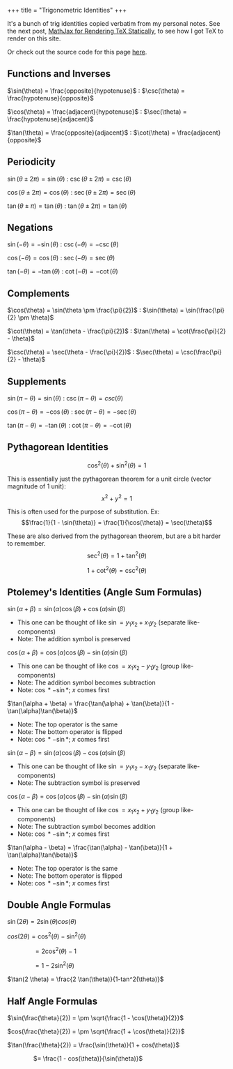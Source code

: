 +++
title = "Trigonometric Identities"
+++

It's a bunch of trig identities copied verbatim from my personal notes.
See the next post, [MathJax for Rendering TeX Statically](/posts/mathjax-for-static-tex/), to see how I got TeX to render on this site.

<!-- more -->

Or check out the source code for this page [here](https://github.com/ethanavatar/blog/blob/main/content/posts/2023-10-15_trig_identities.md).

<script src="https://polyfill.io/v3/polyfill.min.js?features=es6"></script>
<script>
MathJax = {
  tex: {
    inlineMath: [['$', '$']]
  }
};
</script>
<script type="text/javascript" id="MathJax-script" async
  src="https://cdn.jsdelivr.net/npm/mathjax@3/es5/tex-mml-chtml.js">
</script>

## Functions and Inverses

$\sin(\theta) = \frac{opposite}{hypotenuse}$ : $\csc(\theta) = \frac{hypotenuse}{opposite}$

$\cos(\theta) = \frac{adjacent}{hypotenuse}$ : $\sec(\theta) = \frac{hypotenuse}{adjacent}$

$\tan(\theta) = \frac{opposite}{adjacent}$ : $\cot(\theta) = \frac{adjacent}{opposite}$

## Periodicity

$\sin(\theta \pm 2 \pi) = \sin(\theta)$ : $\csc(\theta \pm 2 \pi) = \csc(\theta)$

$\cos(\theta \pm 2 \pi) = \cos(\theta)$ : $\sec(\theta \pm 2 \pi) = \sec(\theta)$

$\tan(\theta \pm \pi) = \tan(\theta)$ : $\tan(\theta \pm 2 \pi) = \tan(\theta)$

## Negations

$\sin(- \theta) = -\sin(\theta)$ : $\csc(-\theta) = -\csc(\theta)$

$\cos(- \theta) = \cos(\theta)$ : $\sec(- \theta) = \sec(\theta)$

$\tan(- \theta) = -\tan(\theta)$ : $\cot(- \theta) = -\cot(\theta)$

## Complements

$\cos(\theta) = \sin(\theta \pm \frac{\pi}{2})$ : $\sin(\theta) = \sin(\frac{\pi}{2} \pm \theta)$

$\cot(\theta) = \tan(\theta - \frac{\pi}{2})$ : $\tan(\theta) = \cot(\frac{\pi}{2} - \theta)$

$\csc(\theta) = \sec(\theta - \frac{\pi}{2})$ : $\sec(\theta) = \csc(\frac{\pi}{2} - \theta)$

## Supplements

$\sin(\pi - \theta) = \sin(\theta)$ : $\csc(\pi - \theta) = csc(\theta)$

$\cos(\pi - \theta) = -\cos(\theta)$ : $\sec(\pi - \theta) = -\sec(\theta)$

$\tan(\pi - \theta) = -\tan(\theta)$ : $\cot(\pi - \theta) = -\cot(\theta)$

## Pythagorean Identities

$$\cos^2(\theta) + \sin^2(\theta) = 1$$

This is essentially just the pythagorean theorem for a unit circle (vector magnitude of 1 unit):
$$x^2 + y^2 = 1$$

This is often used for the purpose of substitution. Ex:
$$\frac{1}{1 - \sin(\theta)} = \frac{1}{\cos(\theta)} = \sec(\theta)$$

These are also derived from the pythagorean theorem, but are a bit harder to remember.
$$\sec^2(\theta) = 1 + \tan^2(\theta)$$

$$1 + \cot^2(\theta) = \csc^2(\theta)$$

## Ptolemey's Identities (Angle Sum Formulas)

$\sin(\alpha + \beta) = \sin(\alpha) \cos(\beta) + \cos(\alpha) \sin(\beta)$
- This one can be thought of like $\sin = y_1 x_2 + x_1 y_2$ (separate like-components)
- Note: The addition symbol is preserved

$\cos(\alpha + \beta) = \cos(\alpha) \cos(\beta) - \sin(\alpha) \sin(\beta)$
- This one can be thought of like $\cos = x_1 x_2 - y_1 y_2$ (group like-components)
- Note: The addition symbol becomes subtraction
- Note: $\cos* - \sin*$; $x$ comes first

$\tan(\alpha + \beta) = \frac{\tan(\alpha) + \tan(\beta)}{1 - \tan(\alpha)\tan(\beta)}$
- Note: The top operator is the same
- Note: The bottom operator is flipped
- Note: $\cos* - \sin*$; $x$ comes first


$\sin(\alpha - \beta) = \sin(\alpha) \cos(\beta) - \cos(\alpha) \sin(\beta)$
- This one can be thought of like $\sin = y_1 x_2 - x_1 y_2$ (separate like-components)
- Note: The subtraction symbol is preserved

$\cos(\alpha - \beta) = \cos(\alpha) \cos(\beta) - \sin(\alpha) \sin(\beta)$
- This one can be thought of like $\cos = x_1 x_2 + y_1 y_2$ (group like-components)
- Note: The subtraction symbol becomes addition
- Note: $\cos* - \sin*$; $x$ comes first

$\tan(\alpha - \beta) = \frac{\tan(\alpha) - \tan(\beta)}{1 + \tan(\alpha)\tan(\beta)}$
- Note: The top operator is the same
- Note: The bottom operator is flipped
- Note: $\cos* - \sin*$; $x$ comes first

## Double Angle Formulas

$\sin(2 \theta) = 2 \sin(\theta) cos(\theta)$

$cos(2 \theta) = \cos^2(\theta) - \sin^2(\theta)$

&emsp;&emsp;&emsp;&emsp; $= 2 \cos^2(\theta) - 1$

&emsp;&emsp;&emsp;&emsp; $= 1 - 2 \sin^2(\theta)$

$\tan(2 \theta) = \frac{2 \tan(\theta)}{1-tan^2(\theta)}$

## Half Angle Formulas

$\sin(\frac{\theta}{2}) = \pm \sqrt{\frac{1 - \cos(\theta)}{2}}$

$cos(\frac{\theta}{2}) = \pm \sqrt{\frac{1 + \cos(\theta)}{2}}$
	  
$\tan(\frac{\theta}{2}) = \frac{\sin(\theta)}{1 + cos(\theta)}$

&emsp;&emsp;&emsp;&emsp; $= \frac{1 - cos(\theta)}{\sin(\theta)}$
  
